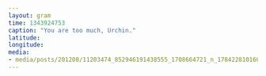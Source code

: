 ```yaml
---
layout: gram
time: 1343924753
caption: "You are too much, Urchin."
latitude: 
longitude: 
media:
- media/posts/201208/11203474_852946191438555_1708664721_n_17842281016000351.jpg
---
```

